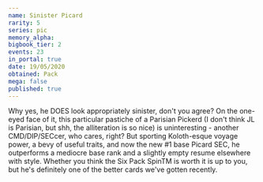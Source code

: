 ```yaml
---
name: Sinister Picard
rarity: 5
series: pic
memory_alpha:
bigbook_tier: 2
events: 23
in_portal: true
date: 19/05/2020
obtained: Pack
mega: false
published: true
---
```


Why yes, he DOES look appropriately sinister, don't you agree? On the one-eyed face of it, this particular pastiche of a Parisian Pickerd (I don't think JL is Parisian, but shh, the alliteration is so nice) is uninteresting - another CMD/DIP/SECcer, who cares, right? But sporting Koloth-esque voyage power, a bevy of useful traits, and now the new #1 base Picard SEC, he outperforms a mediocre base rank and a slightly empty resume elsewhere with style. Whether you think the Six Pack SpinTM is worth it is up to you, but he's definitely one of the better cards we've gotten recently.
